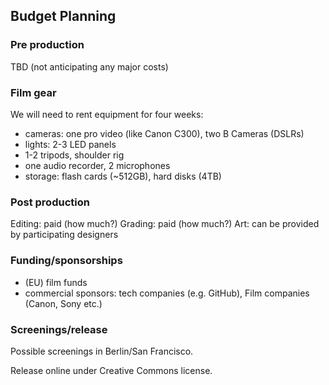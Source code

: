 ## Budget Planning

### Pre production

TBD (not anticipating any major costs)

### Film gear

We will need to rent equipment for four weeks:

* cameras: one pro video (like Canon C300), two B Cameras (DSLRs)
* lights: 2-3 LED panels
* 1-2 tripods, shoulder rig
* one audio recorder, 2 microphones
* storage: flash cards (~512GB), hard disks (4TB)

### Post production

Editing: paid (how much?)
Grading: paid (how much?)
Art: can be provided by participating designers

### Funding/sponsorships

* (EU) film funds
* commercial sponsors: tech companies (e.g. GitHub), Film companies (Canon, Sony etc.)

### Screenings/release

Possible screenings in Berlin/San Francisco.

Release online under Creative Commons license.
